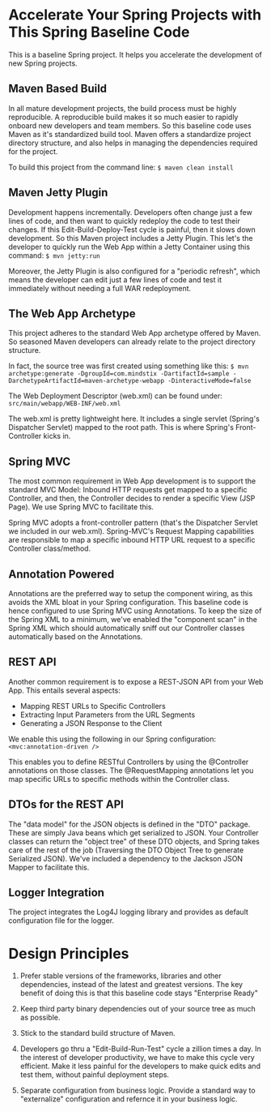 Accelerate Your Spring Projects with This Spring Baseline Code
=

This is a baseline Spring project. It helps you accelerate the development of new Spring projects.

Maven Based Build
-
In all mature development projects, the build process must be highly reproducible. A reproducible build makes it so much easier to rapidly onboard new developers and team members. So this baseline code uses Maven as it's standardized build tool. Maven offers a standardize project directory structure, and also helps in managing the dependencies required for the project.

To build this project from the command line:
`$ maven clean install`

Maven Jetty Plugin
-
Development happens incrementally. Developers often change just a few lines of code, and then want to quickly redeploy the code to test their changes. If this Edit-Build-Deploy-Test cycle is painful, then it slows down development. So this Maven project includes a Jetty Plugin. This let's the developer to quickly run the Web App within a Jetty Container using this command:
`$ mvn jetty:run`

Moreover, the Jetty Plugin is also configured for a "periodic refresh", which means the developer can edit just a few lines of code and test it immediately without needing a full WAR redeployment.

The Web App Archetype
-
This project adheres to the standard Web App archetype offered by Maven. So seasoned Maven developers can already relate to the project directory structure.

In fact, the source tree was first created using something like this:
`$ mvn archetype:generate -DgroupId=com.mindstix -DartifactId=sample -DarchetypeArtifactId=maven-archetype-webapp -DinteractiveMode=false`

The Web Deployment Descriptor (web.xml) can be found under:
`src/main/webapp/WEB-INF/web.xml`

The web.xml is pretty lightweight here. It includes a single servlet (Spring's Dispatcher Servlet) mapped to the root path. This is where Spring's Front-Controller kicks in. 

Spring MVC
-
The most common requirement in Web App development is to support the standard MVC Model: Inbound HTTP requests get mapped to a specific Controller, and then, the Controller decides to render a specific View (JSP Page). We use Spring MVC to facilitate this.

Spring MVC adopts a front-controller pattern (that's the Dispatcher Servlet we included in our web.xml). Spring-MVC's Request Mapping capabilities are responsible to map a specific inbound HTTP URL request to a specific Controller class/method.

Annotation Powered
-
Annotations are the preferred way to setup the component wiring, as this avoids the XML bloat in your Spring configuration. This baseline code is hence configured to use Spring MVC using Annotations. To keep the size of the Spring XML to a minimum, we've enabled the "component scan" in the Spring XML which should automatically sniff out our Controller classes automatically based on the Annotations.

REST API
-
Another common requirement is to expose a REST-JSON API from your Web App. This entails several aspects:
+ Mapping REST URLs to Specific Controllers
+ Extracting Input Parameters from the URL Segments
+ Generating a JSON Response to the Client

We enable this using the following in our Spring configuration:
`<mvc:annotation-driven />`

This enables you to define RESTful Controllers by using the @Controller annotations on those classes. The @RequestMapping annotations let you map specific URLs to specific methods within the Controller class. 

DTOs for the REST API
-
The "data model" for the JSON objects is defined in the "DTO" package. These are simply Java beans which get serialized to JSON. Your Controller classes can return the "object tree" of these DTO objects, and Spring takes care of the rest of the job (Traversing the DTO Object Tree to generate Serialized JSON). We've included a dependency to the Jackson JSON Mapper to facilitate this.

Logger Integration
-
The project integrates the Log4J logging library and provides as default configuration file for the logger. 

Design Principles
=
1. Prefer stable versions of the frameworks, libraries and other dependencies, instead of the latest and greatest versions. The key benefit of doing this is that this baseline code stays "Enterprise Ready"

2. Keep third party binary dependencies out of your source tree as much as possible.

3. Stick to the standard build structure of Maven.

4. Developers go thru a "Edit-Build-Run-Test" cycle a zillion times a day. In the interest of developer productivity, we have to make this cycle very efficient. Make it less painful for the developers to make quick edits and test them, without painful deployment steps.

5. Separate configuration from business logic. Provide a standard way to "externalize" configuration and refernce it in your business logic.
